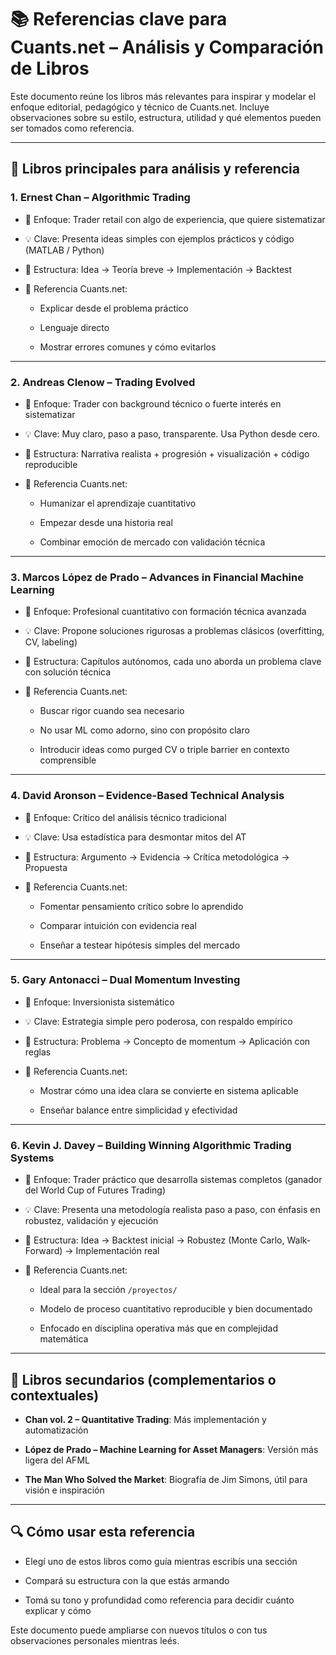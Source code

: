 # 📚 Referencias clave para Cuants.net – Análisis y Comparación de Libros

Este documento reúne los libros más relevantes para inspirar y modelar el enfoque editorial, pedagógico y técnico de Cuants.net. Incluye observaciones sobre su estilo, estructura, utilidad y qué elementos pueden ser tomados como referencia.

***

## 🧩 Libros principales para análisis y referencia

### 1. **Ernest Chan – Algorithmic Trading**

* 🎯 Enfoque: Trader retail con algo de experiencia, que quiere sistematizar

* 💡 Clave: Presenta ideas simples con ejemplos prácticos y código (MATLAB / Python)

* 🧠 Estructura: Idea → Teoría breve → Implementación → Backtest

* 🚀 Referencia Cuants.net:

  * Explicar desde el problema práctico

  * Lenguaje directo

  * Mostrar errores comunes y cómo evitarlos

***

### 2. **Andreas Clenow – Trading Evolved**

* 🎯 Enfoque: Trader con background técnico o fuerte interés en sistematizar

* 💡 Clave: Muy claro, paso a paso, transparente. Usa Python desde cero.

* 🧠 Estructura: Narrativa realista + progresión + visualización + código reproducible

* 🚀 Referencia Cuants.net:

  * Humanizar el aprendizaje cuantitativo

  * Empezar desde una historia real

  * Combinar emoción de mercado con validación técnica

***

### 3. **Marcos López de Prado – Advances in Financial Machine Learning**

* 🎯 Enfoque: Profesional cuantitativo con formación técnica avanzada

* 💡 Clave: Propone soluciones rigurosas a problemas clásicos (overfitting, CV, labeling)

* 🧠 Estructura: Capítulos autónomos, cada uno aborda un problema clave con solución técnica

* 🚀 Referencia Cuants.net:

  * Buscar rigor cuando sea necesario

  * No usar ML como adorno, sino con propósito claro

  * Introducir ideas como purged CV o triple barrier en contexto comprensible

***

### 4. **David Aronson – Evidence-Based Technical Analysis**

* 🎯 Enfoque: Crítico del análisis técnico tradicional

* 💡 Clave: Usa estadística para desmontar mitos del AT

* 🧠 Estructura: Argumento → Evidencia → Crítica metodológica → Propuesta

* 🚀 Referencia Cuants.net:

  * Fomentar pensamiento crítico sobre lo aprendido

  * Comparar intuición con evidencia real

  * Enseñar a testear hipótesis simples del mercado

***

### 5. **Gary Antonacci – Dual Momentum Investing**

* 🎯 Enfoque: Inversionista sistemático

* 💡 Clave: Estrategia simple pero poderosa, con respaldo empírico

* 🧠 Estructura: Problema → Concepto de momentum → Aplicación con reglas

* 🚀 Referencia Cuants.net:

  * Mostrar cómo una idea clara se convierte en sistema aplicable

  * Enseñar balance entre simplicidad y efectividad

***
### 6. **Kevin J. Davey – Building Winning Algorithmic Trading Systems**

* 🎯 Enfoque: Trader práctico que desarrolla sistemas completos (ganador del World Cup of Futures Trading)

* 💡 Clave: Presenta una metodología realista paso a paso, con énfasis en robustez, validación y ejecución

* 🧠 Estructura: Idea → Backtest inicial → Robustez (Monte Carlo, Walk-Forward) → Implementación real

* 🚀 Referencia Cuants.net:

  * Ideal para la sección `/proyectos/`

  * Modelo de proceso cuantitativo reproducible y bien documentado

  * Enfocado en disciplina operativa más que en complejidad matemática

***

## 📘 Libros secundarios (complementarios o contextuales)

* **Chan vol. 2 – Quantitative Trading**: Más implementación y automatización

* **López de Prado – Machine Learning for Asset Managers**: Versión más ligera del AFML

* **The Man Who Solved the Market**: Biografía de Jim Simons, útil para visión e inspiración

***

## 🔍 Cómo usar esta referencia

* Elegí uno de estos libros como guía mientras escribís una sección

* Compará su estructura con la que estás armando

* Tomá su tono y profundidad como referencia para decidir cuánto explicar y cómo

Este documento puede ampliarse con nuevos títulos o con tus observaciones personales mientras leés.
